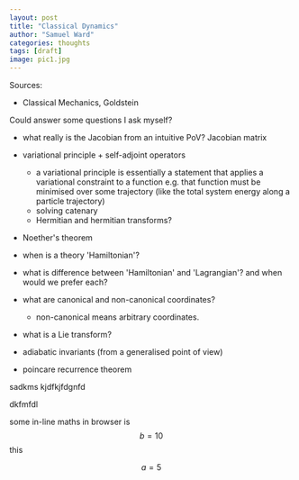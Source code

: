 ```yaml
---
layout: post
title: "Classical Dynamics"
author: "Samuel Ward"
categories: thoughts
tags: [draft]
image: pic1.jpg
---
```


Sources:
* Classical Mechanics, Goldstein


Could answer some questions I ask myself?


* what really is the Jacobian from an intuitive PoV? Jacobian matrix
* variational principle + self-adjoint operators 
    * a variational principle is essentially a statement that applies a variational constraint to a function e.g. that function must be minimised over some trajectory (like the total system energy along a particle trajectory)
    * solving catenary
    * Hermitian and hermitian transforms?

* Noether's theorem

* when is a theory 'Hamiltonian'?
* what is difference between 'Hamiltonian' and 'Lagrangian'? and when would we prefer each?

* what are canonical and non-canonical coordinates?
    * non-canonical means arbitrary coordinates.

* what is a Lie transform?

* adiabatic invariants (from a generalised point of view)

* poincare recurrence theorem

sadkms kjdfkjfdgnfd


dkfmfdl

some in-line maths in browser is $$b=10$$ this

$$
\begin{equation}
a=5
\end{equation}
$$